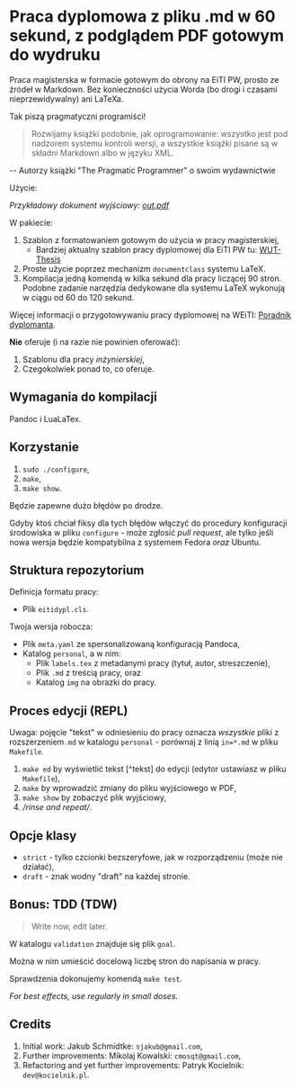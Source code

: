 # Praca dyplomowa z pliku .md w 60 sekund, z podglądem PDF gotowym do wydruku

Praca magisterska w formacie gotowym do obrony na EiTI PW, prosto ze źródeł w
Markdown. Bez konieczności użycia Worda (bo drogi i czasami nieprzewidywalny)
ani LaTeXa.

Tak piszą pragmatyczni programiści!

> Rozwijamy książki podobnie, jak oprogramowanie: wszystko jest pod nadzorem
> systemu kontroli wersji, a wszystkie książki pisane są w składni Markdown
> albo w języku XML.

-- Autorzy książki "The Pragmatic Programmer" o swoim wydawnictwie

Użycie:

*Przykładowy dokument wyjściowy: [out.pdf](out.pdf)*

W pakiecie:

1. Szablon z formatowaniem gotowym do użycia w pracy magisterskiej,
    - Bardziej aktualny szablon pracy dyplomowej dla EiTI PW tu:
    [WUT-Thesis](https://github.com/ArturB/WUT-Thesis)
2. Proste użycie poprzez mechanizm `documentclass` systemu LaTeX.
3. Kompilacja jedną komendą w kilka sekund dla pracy liczącej 90 stron.
   Podobne zadanie narzędzia dedykowane dla systemu LaTeX wykonują w ciągu od
   60 do 120 sekund.

Więcej informacji o przygotowywaniu pracy dyplomowej na WEiTI: [Poradnik dyplomanta](http://www.ii.pw.edu.pl/ii_pol/Instytut-Informatyki/Nauczanie/Poradnik-dyplomanta).

**Nie** oferuje (i na razie nie powinien oferować):

1. Szablonu dla pracy *inżynierskiej*,
2. Czegokolwiek ponad to, co oferuje.

Wymagania do kompilacji
-----------------------

Pandoc i LuaLaTex.

Korzystanie
--------------

1. `sudo ./configure`,
2. `make`,
3. `make show`.

Będzie zapewne dużo błędów po drodze.

Gdyby ktoś chciał fiksy dla tych błędów włączyć do procedury konfiguracji środowiska w pliku `configure` - może zgłosić *pull request*, ale tylko jeśli nowa wersja będzie kompatybilna z systemem Fedora *oraz* Ubuntu.

Struktura repozytorium
----------------------

Definicja formatu pracy:

- Plik `eitidypl.cls`.

Twoja wersja robocza:

- Plik `meta.yaml` ze spersonalizowaną konfiguracją Pandoca,
- Katalog `personal`, a w nim:
  - Plik `labels.tex` z metadanymi pracy (tytuł, autor, streszczenie),
  - Plik `.md` z treścią pracy, oraz
  - Katalog `img` na obrazki do pracy.

Proces edycji (REPL)
--------------------

Uwaga: pojęcie "tekst" w odniesieniu do pracy oznacza *wszystkie* pliki z rozszerzeniem`.md` w katalogu `personal` - porównaj z linią `in=*.md` w pliku `Makefile`.

1. `make ed` by wyświetlić tekst [^tekst] do edycji (edytor ustawiasz w pliku `Makefile`),
2. `make` by wprowadzić zmiany do pliku wyjściowego w PDF,
3. `make show` by zobaczyć plik wyjściowy,
4. */rinse and repeat/*.

Opcje klasy
-----------

- `strict` - tylko czcionki bezszeryfowe, jak w rozporządzeniu (może nie działać),
- `draft` - znak wodny "draft" na każdej stronie.

Bonus: TDD (TDW)
-----------------------

> Write now, edit later.

W katalogu `validation` znajduje się plik `goal`.

Można w nim umieścić docelową liczbę stron do napisania w pracy.

Sprawdzenia dokonujemy komendą `make test`.

*For best effects, use regularly in small doses.*

Credits 
-------

1. Initial work: Jakub Schmidtke: `sjakub@gmail.com`,
2. Further improvements: Mikolaj Kowalski: `cmosqt@gmail.com`,
3. Refactoring and yet further improvements: Patryk Kocielnik: `dev@kocielnik.pl`.
